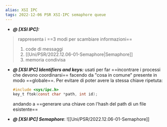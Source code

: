 ```yaml
---
alias: XSI IPC
tags: 2022-12-06 PSR XSI-IPC semaphore queue
---
```


- ***@ [XSI IPC]:***
> rappresenta i ==3 modi per scambiare informazioni==
> 1. code di messaggi
> 2. [[Uni/PSR/2022.12.06-01-Semaphore|Semaphore]]
> 3. memoria condivisa

<!--ID: 1670436120050-->


- ***@ [XSI IPC] Identifiers and keys:***
	usati per far ==incontrare i processi che devono coordinarsi== facendo da "cosa in comune" presente in modo ==globale==. Per evitare di poter avere la stessa chiave ripetuta:

	```c
	#include <sys/ipc.h>  
	key_t ftok(const char *path, int id);
	```

	andando a ==generare una chiave con l'hash del path di un file esistente==

<!--ID: 1670484616727-->




- ***@ [XSI IPC] Semaphore***:
	![[Uni/PSR/2022.12.06-01-Semaphore]]
